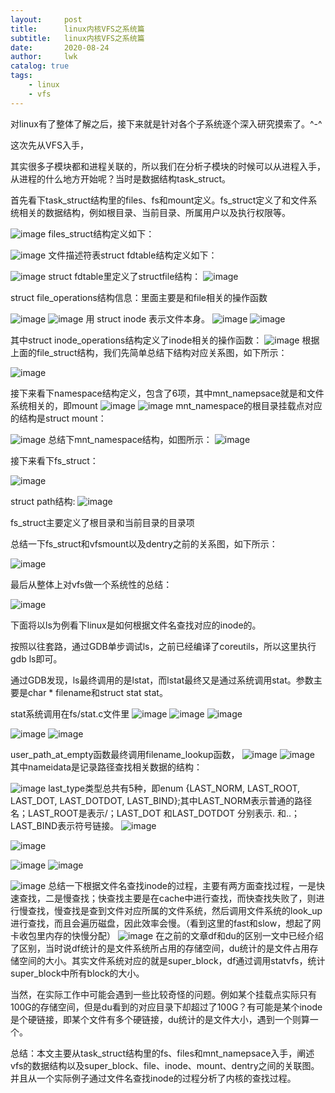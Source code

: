 ```yaml
---
layout:     post
title:      linux内核VFS之系统篇
subtitle:   linux内核VFS之系统篇
date:       2020-08-24
author:     lwk
catalog: true
tags:
    - linux
    - vfs
---
```

对linux有了整体了解之后，接下来就是针对各个子系统逐个深入研究摸索了。^-^

这次先从VFS入手，

其实很多子模块都和进程关联的，所以我们在分析子模块的时候可以从进程入手，从进程的什么地方开始呢？当时是数据结构task_struct。

首先看下task_struct结构里的files、fs和mount定义。fs_struct定义了和文件系统相关的数据结构，例如根目录、当前目录、所属用户以及执行权限等。

![image](https://user-images.githubusercontent.com/36918717/177027862-dce3bb28-85ba-4dde-a8e9-3b3c5a4d569c.png)
files_struct结构定义如下：

![image](https://user-images.githubusercontent.com/36918717/177027867-059f32da-71d1-43b7-b1a5-e684c0dea2ee.png)
文件描述符表struct fdtable结构定义如下：

![image](https://user-images.githubusercontent.com/36918717/177027871-a4f53726-0703-49bd-a049-f752e55858aa.png)
struct fdtable里定义了structfile结构：
![image](https://user-images.githubusercontent.com/36918717/177027874-a0e24eda-07df-4da3-89f1-69e1606d4f4a.png)

struct file_operations结构信息：里面主要是和file相关的操作函数

![image](https://user-images.githubusercontent.com/36918717/177027875-b4900de8-8bb8-46de-a849-f0440d7227ef.png)
![image](https://user-images.githubusercontent.com/36918717/177027879-c1931e26-f36f-48df-a314-908d88d7df9b.png)
用 struct inode 表示文件本身。
![image](https://user-images.githubusercontent.com/36918717/177027883-5e07224f-a97f-4e2a-bf52-43268972a73d.png)
![image](https://user-images.githubusercontent.com/36918717/177027887-ef78835e-a379-4803-a8ca-cf9fe743040b.png)

其中struct inode_operations结构定义了inode相关的操作函数：
![image](https://user-images.githubusercontent.com/36918717/177027892-9713312f-d5f9-4cf9-8bca-706e7ee04e6a.png)
根据上面的file_struct结构，我们先简单总结下结构对应关系图，如下所示：


![image](https://user-images.githubusercontent.com/36918717/177027897-2c0ff8c7-c914-4746-b75d-52a74b30fba7.png)

接下来看下namespace结构定义，包含了6项，其中mnt_namepsace就是和文件系统相关的，即mount
![image](https://user-images.githubusercontent.com/36918717/177027900-6ce3349d-5a43-4739-955e-fdcb05c18c8f.png)
![image](https://user-images.githubusercontent.com/36918717/177027902-8ed53b80-62e7-440b-9c27-5e45c6d1228c.png)
mnt_namespace的根目录挂载点对应的结构是struct mount：

![image](https://user-images.githubusercontent.com/36918717/177027908-533ea345-6e89-4ec0-bb22-9311d4cc3b54.png)
总结下mnt_namespace结构，如图所示：
![image](https://user-images.githubusercontent.com/36918717/177027915-845dfc89-3420-4609-888d-2cad638773d0.png)

接下来看下fs_struct：

![image](https://user-images.githubusercontent.com/36918717/177027920-d6c019f4-3982-4317-b1df-483f63fa8ad1.png)



struct path结构:
![image](https://user-images.githubusercontent.com/36918717/177027924-8dd97183-5852-4520-b788-560c309d85a6.png)

fs_struct主要定义了根目录和当前目录的目录项

总结一下fs_struct和vfsmount以及dentry之前的关系图，如下所示：


![image](https://user-images.githubusercontent.com/36918717/177027930-c0566dfb-85fd-4d17-ac82-33e224c8f518.png)

最后从整体上对vfs做一个系统性的总结：

![image](https://user-images.githubusercontent.com/36918717/177027932-1c7f648e-c07c-49c6-b95b-ecc4c95c41bc.png)

下面将以ls为例看下linux是如何根据文件名查找对应的inode的。

按照以往套路，通过GDB单步调试ls，之前已经编译了coreutils，所以这里执行gdb ls即可。

通过GDB发现，ls最终调用的是lstat，而lstat最终又是通过系统调用stat。参数主要是char * filename和struct stat stat。

stat系统调用在fs/stat.c文件里
![image](https://user-images.githubusercontent.com/36918717/177027937-079c8f9c-1d2d-4bf2-b98a-21d4ca7a0f13.png)
![image](https://user-images.githubusercontent.com/36918717/177027940-7864da3a-bbc9-45ce-ba91-5013e211560f.png)
![image](https://user-images.githubusercontent.com/36918717/177027945-20297d13-7c6a-45d0-a333-888c0fd208c3.png)

![image](https://user-images.githubusercontent.com/36918717/177027950-3d65487f-201e-46ef-9bdb-594599e859d6.png)
![image](https://user-images.githubusercontent.com/36918717/177027953-f9d352cc-163f-43a6-b2f4-9d25c60fd467.png)

user_path_at_empty函数最终调用filename_lookup函数，
![image](https://user-images.githubusercontent.com/36918717/177027956-09f40e97-6d49-4bbc-a76c-5d8ec47d574a.png)
![image](https://user-images.githubusercontent.com/36918717/177027958-142b59d1-6c2d-479e-a27e-333769c62026.png)
其中nameidata是记录路径查找相关数据的结构：


![image](https://user-images.githubusercontent.com/36918717/177027962-fa06c281-964d-4d05-8335-2f2b628844df.png)
last_type类型总共有5种，即enum {LAST_NORM, LAST_ROOT, LAST_DOT, LAST_DOTDOT, LAST_BIND};其中LAST_NORM表示普通的路径名；LAST_ROOT是表示/；LAST_DOT 和LAST_DOTDOT 分别表示. 和..；LAST_BIND表示符号链接。
![image](https://user-images.githubusercontent.com/36918717/177027968-f018ab22-360a-49ca-b2f9-918ae94f4af0.png)

![image](https://user-images.githubusercontent.com/36918717/177027974-7baa590e-123f-4bbe-9d42-de25e3e666d2.png)

![image](https://user-images.githubusercontent.com/36918717/177027975-67cc6395-3bb4-45a9-a88b-dee8d88c9ca2.png)
![image](https://user-images.githubusercontent.com/36918717/177027977-a9857867-9132-4f69-b703-14b25fce7190.png)


![image](https://user-images.githubusercontent.com/36918717/177027985-720c0759-800e-4dd9-b38a-03d97aca50e4.png)
总结一下根据文件名查找inode的过程，主要有两方面查找过程，一是快速查找，二是慢查找；快查找主要是在cache中进行查找，而快查找失败了，则进行慢查找，慢查找是查到文件对应所属的文件系统，然后调用文件系统的look_up进行查找，而且会遍历磁盘，因此效率会慢。（看到这里的fast和slow，想起了网卡收包里内存的快慢分配）
![image](https://user-images.githubusercontent.com/36918717/177027989-133c1655-c93f-4ee8-878c-35e9332c2354.png)
在之前的文章df和du的区别一文中已经介绍了区别，当时说df统计的是文件系统所占用的存储空间，du统计的是文件占用存储空间的大小。其实文件系统对应的就是super_block，df通过调用statvfs，统计super_block中所有block的大小。

当然，在实际工作中可能会遇到一些比较奇怪的问题。例如某个挂载点实际只有100G的存储空间，但是du看到的对应目录下却超过了100G？有可能是某个inode是个硬链接，即某个文件有多个硬链接，du统计的是文件大小，遇到一个则算一个。

总结：本文主要从task_struct结构里的fs、files和mnt_namepsace入手，阐述vfs的数据结构以及super_block、file、inode、mount、dentry之间的关联图。并且从一个实际例子通过文件名查找inode的过程分析了内核的查找过程。










